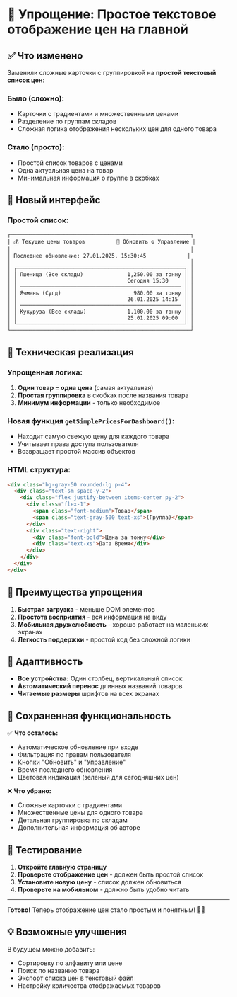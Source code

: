 # 📝 Упрощение: Простое текстовое отображение цен на главной

## ✅ Что изменено

Заменили сложные карточки с группировкой на **простой текстовый список цен**:

### Было (сложно):
- Карточки с градиентами и множественными ценами
- Разделение по группам складов
- Сложная логика отображения нескольких цен для одного товара

### Стало (просто):
- Простой список товаров с ценами
- Одна актуальная цена на товар
- Минимальная информация о группе в скобках

## 🎨 Новый интерфейс

### Простой список:
```
┌─────────────────────────────────────────────────────────┐
│ 💰 Текущие цены товаров          🔄 Обновить ⚙️ Управление │
│                                                         │
│ Последнее обновление: 27.01.2025, 15:30:45             │
│                                                         │
│ ┌─────────────────────────────────────────────────────┐ │
│ │ Пшеница (Все склады)              1,250.00 за тонну │ │
│ │                                   Сегодня 15:30     │ │
│ │ ─────────────────────────────────────────────────── │ │
│ │ Ячмень (Сугд)                       980.00 за тонну │ │
│ │                                   26.01.2025 14:15  │ │
│ │ ─────────────────────────────────────────────────── │ │
│ │ Кукуруза (Все склады)             1,100.00 за тонну │ │
│ │                                   25.01.2025 09:00  │ │
│ └─────────────────────────────────────────────────────┘ │
└─────────────────────────────────────────────────────────┘
```

## 🔧 Техническая реализация

### Упрощенная логика:
1. **Один товар = одна цена** (самая актуальная)
2. **Простая группировка** в скобках после названия товара
3. **Минимум информации** - только необходимое

### Новая функция `getSimplePricesForDashboard()`:
- Находит самую свежую цену для каждого товара
- Учитывает права доступа пользователя
- Возвращает простой массив объектов

### HTML структура:
```html
<div class="bg-gray-50 rounded-lg p-4">
  <div class="text-sm space-y-2">
    <div class="flex justify-between items-center py-2">
      <div class="flex-1">
        <span class="font-medium">Товар</span>
        <span class="text-gray-500 text-xs">(Группа)</span>
      </div>
      <div class="text-right">
        <div class="font-bold">Цена за тонну</div>
        <div class="text-xs">Дата Время</div>
      </div>
    </div>
  </div>
</div>
```

## 🎯 Преимущества упрощения

1. **Быстрая загрузка** - меньше DOM элементов
2. **Простота восприятия** - вся информация на виду
3. **Мобильная дружелюбность** - хорошо работает на маленьких экранах
4. **Легкость поддержки** - простой код без сложной логики

## 📱 Адаптивность

- **Все устройства:** Один столбец, вертикальный список
- **Автоматический перенос** длинных названий товаров
- **Читаемые размеры** шрифтов на всех экранах

## 🔄 Сохраненная функциональность

✅ **Что осталось:**
- Автоматическое обновление при входе
- Фильтрация по правам пользователя
- Кнопки "Обновить" и "Управление"
- Время последнего обновления
- Цветовая индикация (зеленый для сегодняшних цен)

❌ **Что убрано:**
- Сложные карточки с градиентами
- Множественные цены для одного товара
- Детальная группировка по складам
- Дополнительная информация об авторе

## 🧪 Тестирование

1. **Откройте главную страницу**
2. **Проверьте отображение цен** - должен быть простой список
3. **Установите новую цену** - список должен обновиться
4. **Проверьте на мобильном** - должно быть удобно читать

---

**Готово!** Теперь отображение цен стало простым и понятным! 📝✨

## 💡 Возможные улучшения

В будущем можно добавить:
- Сортировку по алфавиту или цене
- Поиск по названию товара
- Экспорт списка цен в текстовый файл
- Настройку количества отображаемых товаров